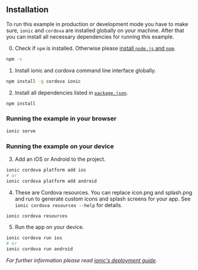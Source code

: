 ## Installation

To run this example in production or development mode you have to make sure, `ionic` and `cordova` are installed globally on your machine. After that you can install all necessary dependencies for running this example.

0. Check if `npm` is installed. Otherwise please [install `node.js` and `npm`](https://nodejs.org/en/download/package-manager/).
```bash
npm -v
```

1. Install ionic and cordova command line interface globally.
```bash
npm install -g cordova ionic
```

2. Install all dependencies listed in [`package.json`](/package.json).
```bash
npm install
```

### Running the example in your browser
```bash
ionic serve
```

### Running the example on your device
3. Add an iOS or Android to the project.
```bash
ionic cordova platform add ios 
# or 
ionic cordova platform add android
```

4. These are Cordova resources. You can replace icon.png and splash.png and run
 to generate custom icons and splash screens for your
app. See `ionic cordova resources --help` for details.

```bash
ionic cordova resources
```

5. Run the app on your device.
```bash
ionic cordova run ios
# or
ionic cordova run android
```

*For further information please read [ionic's deployment guide](https://ionicframework.com/docs/intro/deploying/).*

